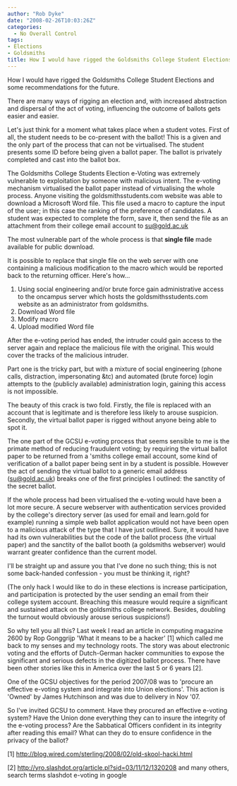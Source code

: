 ```yaml
---
author: "Rob Dyke"
date: "2008-02-26T10:03:26Z"
categories:
  - No Overall Control
tags:
- Elections
- Goldsmiths
title: How I would have rigged the Goldsmiths College Student Elections...
---
```

How I would have rigged the Goldsmiths College Student Elections and some recommendations for the future.

There are many ways of rigging an election and, with increased abstraction and dispersal of the act of voting, influencing the outcome of ballots gets easier and easier.

Let's just think for a moment what takes place when a student votes. First of all, the student needs to be co-present with the ballot! This is a given and the only part of the process that can not be virtualised. The student presents some ID before being given a ballot paper. The ballot is privately completed and cast into the ballot box.

The Goldsmiths College Students Election e-Voting was extremely vulnerable to exploitation by someone with malicious intent. The e-voting mechanism virtualised the ballot paper instead of virtualising the whole process. Anyone visiting the goldsmithsstudents.com website was able to download a Microsoft Word file. This file used a macro to capture the input of the user; in this case the ranking of the preference of candidates. A student was expected to complete the form, save it, then send the file as an attachment from their college email account to <span class="Object" id="OBJ_PREFIX_DWT713">su@gold.ac.uk</span>

The most vulnerable part of the whole process is that **single file** made available for public download.

<!--more-->

It is possible to replace that single file on the web server with one containing a malicious modification to the macro which would be reported back to the returning officer. Here's how...

  1. Using social engineering and/or brute force gain administrative access to the oncampus server which hosts the goldsmithsstudents.com website as an administrator from goldsmiths.
  2. Download Word file
  3. Modify macro
  4. Upload modified Word file

After the e-voting period has ended, the intruder could gain access to the server again and replace the malicious file with the original. This would cover the tracks of the malicious intruder.
  
Part one is the tricky part, but with a mixture of social engineering (phone calls, distraction, impersonating &#038;tc) and automated (brute force) login attempts to the (publicly available) administration login, gaining this access is not impossible.

The beauty of this crack is two fold. Firstly, the file is replaced with an account that is legitimate and is therefore less likely to arouse suspicion. Secondly, the virtual ballot paper is rigged without anyone being able to spot it.

The one part of the GCSU e-voting process that seems sensible to me is the primate method of reducing fraudulent voting; by requiring the virtual ballot paper to be returned from a 'smiths college email account, some kind of verification of a ballot paper being sent in by a student is possible. However the act of sending the virtual ballot to a generic email address (<span class="Object" id="OBJ_PREFIX_DWT714">su@gold.ac.uk</span>) breaks one of the first principles I outlined: the sanctity of the secret ballot.

If the whole process had been virtualised the e-voting would have been a lot more secure. A secure webserver with authentication services provided by the college's directory server (as used for email and learn.gold for example) running a simple web ballot application would not have been open to a malicious attack of the type that I have just outlined. Sure, it would have had its own vulnerabilities but the code of the ballot process (the virtual paper) and the sanctity of the ballot booth (a goldsmiths webserver) would warrant greater confidence than the current model.

I'll be straight up and assure you that I've done no such thing; this is not some back-handed confession - you must be thinking it, right?

(The only hack I would like to do in these elections is increase participation, and participation is protected by the user sending an email from their college system account. Breaching this measure would require a significant and sustained attack on the goldsmiths college network. Besides, doubling the turnout would obviously arouse serious suspicions!)

So why tell you all this? Last week I read an article in computing magazine 2600 by Rop Gonggrijp 'What it means to be a hacker' [1] which called me back to my senses and my technology roots. The story was about electronic voting and the efforts of Dutch-German hacker communities to expose the significant and serious defects in the digitized ballot process. There have been other stories like this in America over the last 5 or 6 years [2].

One of the GCSU objectives for the period 2007/08 was to 'procure an effective e-voting system and integrate into Union elections'. This action is 'Owned' by James Hutchinson and was due to delivery in Nov '07.

So I've invited GCSU to comment. Have they procured an effective e-voting system? Have the Union done everything they can to insure the integrity of the e-voting process? Are the Sabbatical Officers confident in its integrity after reading this email? What can they do to ensure confidence in the privacy of the ballot?

[1] <span class="Object" id="OBJ_PREFIX_DWT715"><a target="_blank" href="http://blog.wired.com/sterling/2008/02/old-skool-hacki.html">http://blog.wired.com/sterling/2008/02/old-skool-hacki.html</a></span>
  
[2] <span class="Object" id="OBJ_PREFIX_DWT716"><a target="_blank" href="http://yro.slashdot.org/article.pl?sid=03/11/12/1320208">http://yro.slashdot.org/article.pl?sid=03/11/12/1320208</a></span> and many others, search terms slashdot e-voting in google
